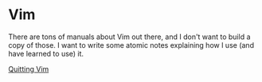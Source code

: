 # Vim

There are tons of manuals about Vim out there, and I don't want to build a copy of those. I want to write some atomic notes explaining how I use (and have learned to use) it.

[Quitting Vim](vim-quit.md)
